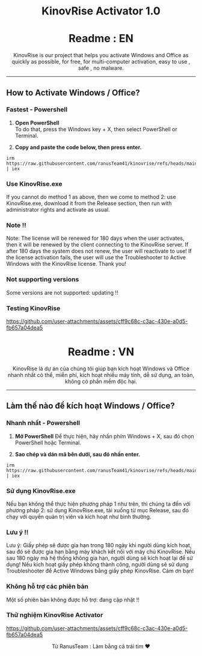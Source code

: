 

<h1 align="center">KinovRise Activator 1.0 </h1>
<h1 align="center">Readme : EN </h1>

<p align="center">KinovRise is our project that helps you activate Windows and Office as quickly as possible, for free, for multi-computer activation, easy to use , safe , no malware.</p>

<hr>
  
## How to Activate Windows / Office?

### Fastest - Powershell

1.   **Open PowerShell**  
	To do that, press the Windows key + X, then select PowerShell or Terminal.

2.   **Copy and paste the code below, then press enter.**  
```
irm https://raw.githubusercontent.com/ranusTeam41/kinovrise/refs/heads/main/KinovRise.ps1 | iex

```
### Use KinovRise.exe

If you cannot do method 1 as above, then we come to method 2: use KinovRise.exe, download it from the Release section, then run with administrator rights and activate as usual.

### Note !!

Note: The license will be renewed for 180 days when the user activates, then it will be renewed by the client connecting to the KinovRise server. If after 180 days the system does not renew, the user will reactivate to use! If the license activation fails, the user will use the Troubleshooter to Active Windows with the KinovRise license. Thank you!

### Not supporting versions
Some versions are not supported: updating !!
### Testing KinovRise
https://github.com/user-attachments/assets/cff9c68c-c3ac-430e-a0d5-fb657a04dea5

<h1 align="center">Readme : VN </h1>

<p align="center">KinovRise là dự án của chúng tôi giúp bạn kích hoạt Windows và Office nhanh nhất có thể, miễn phí, kích hoạt nhiều máy tính, dễ sử dụng, an toàn, không có phần mềm độc hại.</p>

<hr>

## Làm thế nào để kích hoạt Windows / Office?

### Nhanh nhất - Powershell

1. **Mở PowerShell** 
Để thực hiện, hãy nhấn phím Windows + X, sau đó chọn PowerShell hoặc Terminal.

2. **Sao chép và dán mã bên dưới, sau đó nhấn enter.** 
```
irm https://raw.githubusercontent.com/ranusTeam41/kinovrise/refs/heads/main/KinovRise.ps1 | iex

```
### Sử dụng KinovRise.exe

Nếu bạn không thể thực hiện phương pháp 1 như trên, thì chúng ta đến với phương pháp 2: sử dụng KinovRise.exe, tải xuống từ mục Release, sau đó chạy với quyền quản trị viên và kích hoạt như bình thường.

### Lưu ý !!

Lưu ý: Giấy phép sẽ được gia hạn trong 180 ngày khi người dùng kích hoạt, sau đó sẽ được gia hạn bằng máy khách kết nối với máy chủ KinovRise. Nếu sau 180 ngày mà hệ thống không gia hạn, người dùng sẽ kích hoạt lại để sử dụng! Nếu kích hoạt giấy phép không thành công, người dùng sẽ sử dụng Troubleshooter để Active Windows bằng giấy phép KinovRise. Cảm ơn bạn!

### Không hỗ trợ các phiên bản
Một số phiên bản không được hỗ trợ: đang cập nhật !!
### Thử nghiệm KinovRise Activator
https://github.com/user-attachments/assets/cff9c68c-c3ac-430e-a0d5-fb657a04dea5

<p align="center">Từ RanusTeam : Làm bằng cả trái tim ❤️</p>
